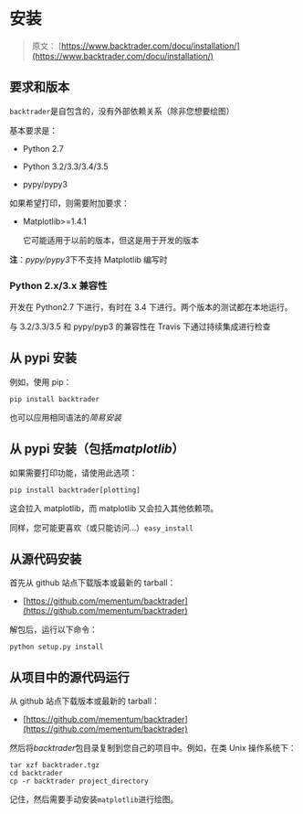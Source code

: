 # 安装

> 原文： [https://www.backtrader.com/docu/installation/](https://www.backtrader.com/docu/installation/)

## 要求和版本

`backtrader`是自包含的，没有外部依赖关系（除非您想要绘图）

基本要求是：

*   Python 2.7

*   Python 3.2/3.3/3.4/3.5

*   pypy/pypy3

如果希望打印，则需要附加要求：

*   Matplotlib>=1.4.1

    它可能适用于以前的版本，但这是用于开发的版本

**注**：*pypy/pypy3*下不支持 Matplotlib 编写时

### Python 2.x/3.x 兼容性

开发在 Python2.7 下进行，有时在 3.4 下进行。两个版本的测试都在本地运行。

与 3.2/3.3/3.5 和 pypy/pyp3 的兼容性在 Travis 下通过持续集成进行检查

## 从 pypi 安装

例如，使用 pip：

```
pip install backtrader 
```

也可以应用相同语法的*简易安装*

## 从 pypi 安装（包括*matplotlib*）

如果需要打印功能，请使用此选项：

```
pip install backtrader[plotting] 
```

这会拉入 matplotlib，而 matplotlib 又会拉入其他依赖项。

同样，您可能更喜欢（或只能访问…）`easy_install`

## 从源代码安装

首先从 github 站点下载版本或最新的 tarball：

*   [https://github.com/mementum/backtrader](https://github.com/mementum/backtrader)

解包后，运行以下命令：

```
python setup.py install 
```

## 从项目中的源代码运行

从 github 站点下载版本或最新的 tarball：

*   [https://github.com/mementum/backtrader](https://github.com/mementum/backtrader)

然后将*backtrader*包目录复制到您自己的项目中。例如，在类 Unix 操作系统下：

```
tar xzf backtrader.tgz
cd backtrader
cp -r backtrader project_directory 
```

记住，然后需要手动安装`matplotlib`进行绘图。
